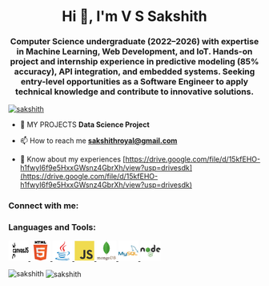 <h1 align="center">Hi 👋, I'm V S Sakshith</h1>
<h3 align="center">Computer Science undergraduate (2022–2026) with expertise in Machine Learning, Web Development, and IoT. Hands-on project and internship experience in predictive modeling (85% accuracy), API integration, and embedded systems. Seeking entry-level opportunities as a Software Engineer to apply technical knowledge and contribute to innovative solutions.</h3>

<p align="left"> <a href="https://github.com/ryo-ma/github-profile-trophy"><img src="https://github-profile-trophy.vercel.app/?username=sakshith" alt="sakshith" /></a> </p>

- 🔭 MY PROJECTS **Data Science Project**

- 📫 How to reach me **sakshithroyal@gmail.com**

- 📄 Know about my experiences [https://drive.google.com/file/d/15kfEHO-h1fwyI6f9e5HxxGWsnz4GbrXh/view?usp=drivesdk](https://drive.google.com/file/d/15kfEHO-h1fwyI6f9e5HxxGWsnz4GbrXh/view?usp=drivesdk)

<h3 align="left">Connect with me:</h3>
<p align="left">
</p>

<h3 align="left">Languages and Tools:</h3>
<p align="left"> <a href="https://canvasjs.com" target="_blank" rel="noreferrer"> <img src="https://raw.githubusercontent.com/Hardik0307/Hardik0307/master/assets/canvasjs-charts.svg" alt="canvasjs" width="40" height="40"/> </a> <a href="https://www.w3.org/html/" target="_blank" rel="noreferrer"> <img src="https://raw.githubusercontent.com/devicons/devicon/master/icons/html5/html5-original-wordmark.svg" alt="html5" width="40" height="40"/> </a> <a href="https://www.java.com" target="_blank" rel="noreferrer"> <img src="https://raw.githubusercontent.com/devicons/devicon/master/icons/java/java-original.svg" alt="java" width="40" height="40"/> </a> <a href="https://developer.mozilla.org/en-US/docs/Web/JavaScript" target="_blank" rel="noreferrer"> <img src="https://raw.githubusercontent.com/devicons/devicon/master/icons/javascript/javascript-original.svg" alt="javascript" width="40" height="40"/> </a> <a href="https://www.mongodb.com/" target="_blank" rel="noreferrer"> <img src="https://raw.githubusercontent.com/devicons/devicon/master/icons/mongodb/mongodb-original-wordmark.svg" alt="mongodb" width="40" height="40"/> </a> <a href="https://www.mysql.com/" target="_blank" rel="noreferrer"> <img src="https://raw.githubusercontent.com/devicons/devicon/master/icons/mysql/mysql-original-wordmark.svg" alt="mysql" width="40" height="40"/> </a> <a href="https://nodejs.org" target="_blank" rel="noreferrer"> <img src="https://raw.githubusercontent.com/devicons/devicon/master/icons/nodejs/nodejs-original-wordmark.svg" alt="nodejs" width="40" height="40"/> </a> </p>

<p><img align="left" src="https://github-readme-stats.vercel.app/api/top-langs?username=sakshith&show_icons=true&locale=en&layout=compact" alt="sakshith" /></p>

<p>&nbsp;<img align="center" src="https://github-readme-stats.vercel.app/api?username=sakshith&show_icons=true&locale=en" alt="sakshith" /></p>
